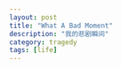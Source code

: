 ```yaml
---
layout: post
title: "What A Bad Moment"
description: "我的悲剧瞬间"
category: tragedy
tags: [life]
---
```




